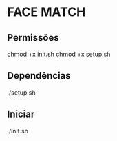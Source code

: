 # FACE MATCH

## Permissões
chmod +x init.sh
chmod +x setup.sh

## Dependências
./setup.sh

## Iniciar
./init.sh